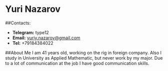 # Yuri Nazarov

##Contacts:
   - **Telegram:** type12
   - **Email:** yuriy.nazarov@gmail.com
   - **Tel:** +79184384022

##About Me
I am 41 years old, working on the rig in foreign company.
Also I study in University as Applied Mathematic, but never work by my major.
Due to a lot of communication at the job I have good communication skills.
